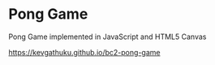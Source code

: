 Pong Game
==========

Pong Game implemented in JavaScript and HTML5 Canvas

https://kevgathuku.github.io/bc2-pong-game
